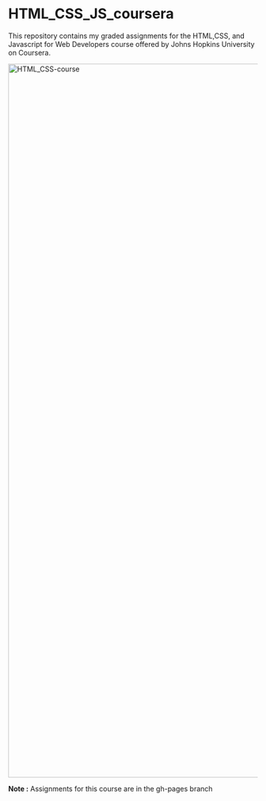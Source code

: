 # HTML_CSS_JS_coursera
This repository contains my graded assignments for the HTML,CSS, and Javascript for Web Developers course offered by Johns Hopkins University on Coursera.

<img width="1440" alt="HTML_CSS-course" src="https://user-images.githubusercontent.com/87000318/171848666-a00ffa93-98de-463d-9f19-783e26e26e03.png">

**Note :** Assignments for this course are in the gh-pages branch

